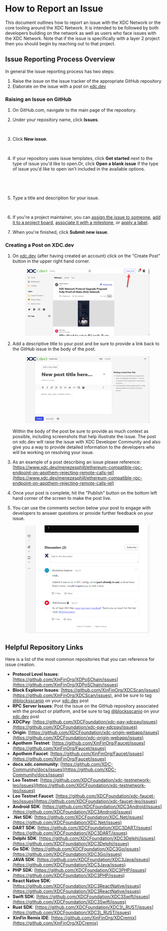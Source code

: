 # How to Report an Issue

This document outlines how to report an issue with the XDC Network or the core tooling around the XDC Network.  It is intended to be followed by both developers building on the network as well as users who face issues with the XDC Network.  Note that if the issue is specifically with a layer 2 project then you should begin by reaching out to that project.

## Issue Reporting Process Overview

In general the issue reporting process has two steps:

1. Raise the issue on the issue tracker of the appropriate GitHub repository
2. Elaborate on the issue with a post on [xdc.dev](https://www.xdc.dev/)

### Raising an Issue on GitHub

1. On GitHub.com, navigate to the main page of the repository.
2.  Under your repository name, click  **Issues**.



    <figure><img src="https://docs.github.com/assets/cb-25896/images/help/repository/repo-tabs-issues.png" alt=""><figcaption></figcaption></figure>
3.  Click **New issue**.

    <figure><img src="https://docs.github.com/assets/cb-5049/images/help/issues/new_issues_button.png" alt=""><figcaption></figcaption></figure>
4.  If your repository uses issue templates, click **Get started** next to the type of issue you'd like to open.Or, click **Open a blank issue** if the type of issue you'd like to open isn't included in the available options.

    <figure><img src="https://docs.github.com/assets/cb-14742/images/help/issues/issue_template_get_started_button.png" alt=""><figcaption></figcaption></figure>

    <figure><img src="https://docs.github.com/assets/cb-10034/images/help/issues/blank_issue_link.png" alt=""><figcaption></figcaption></figure>
5.  Type a title and description for your issue.

    <figure><img src="https://docs.github.com/assets/cb-49662/images/help/issues/sample_issue.png" alt=""><figcaption></figcaption></figure>
6. If you're a project maintainer, you can [assign the issue to someone](https://docs.github.com/en/articles/assigning-issues-and-pull-requests-to-other-github-users), [add it to a project board](https://docs.github.com/en/articles/adding-issues-and-pull-requests-to-a-project-board/#adding-issues-and-pull-requests-to-a-project-board-from-the-sidebar), [associate it with a milestone](https://docs.github.com/en/articles/associating-milestones-with-issues-and-pull-requests), or [apply a label](https://docs.github.com/en/articles/applying-labels-to-issues-and-pull-requests).
7. When you're finished, click **Submit new issue**.

### Creating a Post on XDC.dev

1.  On [xdc.dev](https://www.xdc.dev/) (after having created an account) click on the "Create Post" button in the upper right hand corner.

    <figure><img src="../../.gitbook/assets/image (2) (1) (1).png" alt=""><figcaption></figcaption></figure>
2.  Add a descriptive title to your post and be sure to provide a link back to the GitHub issue in the body of the post.

    <figure><img src="../../.gitbook/assets/image (4) (1).png" alt=""><figcaption></figcaption></figure>

    Within the body of the post be sure to provide as much context as possible, including screenshots that help illustrate the issue.  The post on xdc.dev will raise the issue with XDC Developer Community and also give you a way to provide detailed information to the developers who will be working on resolving your issue.
3. As an example of a post describing an issue please reference: [https://www.xdc.dev/menezesphill/ethereum-compatible-rpc-endpoint-on-apothem-rejecting-remote-calls-jel](https://www.xdc.dev/menezesphill/ethereum-compatible-rpc-endpoint-on-apothem-rejecting-remote-calls-jel)
4. Once your post is complete, hit the "Publish" button on the bottom left hand corner of the screen to make the post live.
5.  You can use the comments section below your post to engage with developers to answer questions or provide further feedback on your issue.

    <figure><img src="../../.gitbook/assets/image (1) (1).png" alt=""><figcaption></figcaption></figure>



## Helpful Repository Links

Here is a list of the most common repositories that you can reference for issue creation.

* **Protocol Level Issues**: [https://github.com/XinFinOrg/XDPoSChain/issues](https://github.com/XinFinOrg/XDPoSChain/issues)
* **Block Explorer Issues**: [https://github.com/XinFinOrg/XDCScan/issues](https://github.com/XinFinOrg/XDCScan/issues), and be sure to tag [@blocksscanio](https://www.xdc.dev/blocksscanio) on your [xdc.dev](https://www.xdc.dev/) post
* **RPC Server Issues**: Post the issue on the GitHub repository associated with the product or platform, and be sure to tag [@blocksscanio](https://www.xdc.dev/blocksscanio) on your [xdc.dev](https://www.xdc.dev/) post
* **XDCPay**: [https://github.com/XDCFoundation/xdc-pay-xdcpay/issues](https://github.com/XDCFoundation/xdc-pay-xdcpay/issues)
* **Origin**: [https://github.com/XDCFoundation/xdc-origin-webapp/issues](https://github.com/XDCFoundation/xdc-origin-webapp/issues)
* **Apothem Testnet**: [https://github.com/XinFinOrg/Faucet/issues](https://github.com/XinFinOrg/Faucet/issues)
* **Apothem Faucet**: [https://github.com/XinFinOrg/Faucet/issues](https://github.com/XinFinOrg/Faucet/issues)
* **docs.xdc.community**: [https://github.com/XDC-Community/docs/issues](https://github.com/XDC-Community/docs/issues)
* **Leo Testnet**: [https://github.com/XDCFoundation/xdc-testnetwork-leo/issues](https://github.com/XDCFoundation/xdc-testnetwork-leo/issues)
* **Leo Testnet Faucet**: [https://github.com/XDCFoundation/xdc-faucet-leo/issues](https://github.com/XDCFoundation/xdc-faucet-leo/issues)
* **Android SDK**: [https://github.com/XDCFoundation/XDC3Android/issues](https://github.com/XDCFoundation/XDC3Android/issues)
* **.Net SDK**: [https://github.com/XDCFoundation/XDC.Net/issues](https://github.com/XDCFoundation/XDC.Net/issues)
* **DART SDK**: [https://github.com/XDCFoundation/XDC3DART/issues](https://github.com/XDCFoundation/XDC3DART/issues)
* **Delphi SDK**: [https://github.com/XDCFoundation/XDC3Delphi/issues](https://github.com/XDCFoundation/XDC3Delphi/issues)
* **Go SDK**: [https://github.com/XDCFoundation/XDC3Go/issues](https://github.com/XDCFoundation/XDC3Go/issues)
* **JAVA SDK**: [https://github.com/XDCFoundation/XDC3Java/issues](https://github.com/XDCFoundation/XDC3Java/issues)
* **PHP SDK**: [https://github.com/XDCFoundation/XDC3PHP/issues](https://github.com/XDCFoundation/XDC3PHP/issues)
* **React Native SDK**: [https://github.com/XDCFoundation/XDC3ReactNative/issues](https://github.com/XDCFoundation/XDC3ReactNative/issues)
* **Swift SDK**: [https://github.com/XDCFoundation/XDC3Swift/issues](https://github.com/XDCFoundation/XDC3Swift/issues)
* **Rust SDK**: [https://github.com/XDCFoundation/XDC3\_RUST/issues](https://github.com/XDCFoundation/XDC3\_RUST/issues)
* **XinFin Remix IDE**: [https://github.com/XinFinOrg/XDCremix](https://github.com/XinFinOrg/XDCremix)

